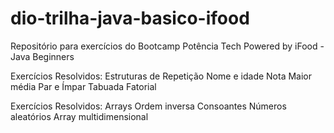 # dio-trilha-java-basico-ifood
Repositório para exercícios do Bootcamp Potência Tech Powered by iFood - Java Beginners

Exercícios Resolvidos: Estruturas de Repetição
Nome e idade
Nota
Maior média
Par e Ímpar
Tabuada
Fatorial

Exercícios Resolvidos: Arrays
Ordem inversa
Consoantes
Números aleatórios 
Array multidimensional

